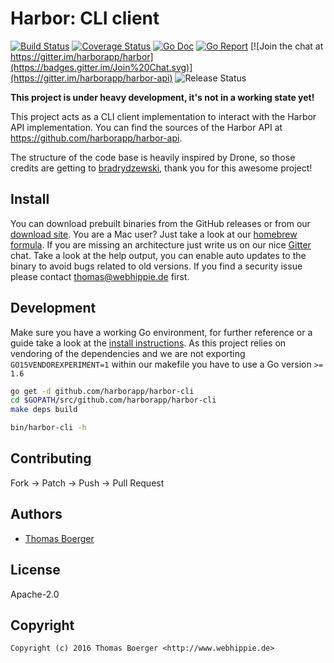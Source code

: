 # Harbor: CLI client

[![Build Status](http://github.dronehippie.de/api/badges/harborapp/harbor-cli/status.svg)](http://github.dronehippie.de/harborapp/harbor-cli)
[![Coverage Status](http://coverage.dronehippie.de/badges/harborapp/harbor-cli/coverage.svg)](http://coverage.dronehippie.de/harborapp/harbor-cli)
[![Go Doc](https://godoc.org/github.com/harborapp/harbor-cli?status.svg)](http://godoc.org/github.com/harborapp/harbor-cli)
[![Go Report](http://goreportcard.com/badge/harborapp/harbor-cli)](http://goreportcard.com/report/harborapp/harbor-cli)
[![Join the chat at https://gitter.im/harborapp/harbor](https://badges.gitter.im/Join%20Chat.svg)](https://gitter.im/harborapp/harbor-api)
![Release Status](https://img.shields.io/badge/status-beta-yellow.svg?style=flat)

**This project is under heavy development, it's not in a working state yet!**

This project acts as a CLI client implementation to interact with the Harbor
API implementation. You can find the sources of the Harbor API at
https://github.com/harborapp/harbor-api.

The structure of the code base is heavily inspired by Drone, so those credits
are getting to [bradrydzewski](https://github.com/bradrydzewski), thank you for
this awesome project!


## Install

You can download prebuilt binaries from the GitHub releases or from our
[download site](http://dl.webhippie.de/harbor-cli). You are a Mac user? Just take
a look at our [homebrew formula](https://github.com/harborapp/homebrew-harbor).
If you are missing an architecture just write us on our nice
[Gitter](https://gitter.im/harborapp/harbor-api) chat. Take a look at the help
output, you can enable auto updates to the binary to avoid bugs related to old
versions. If you find a security issue please contact thomas@webhippie.de first.


## Development

Make sure you have a working Go environment, for further reference or a guide
take a look at the [install instructions](http://golang.org/doc/install.html).
As this project relies on vendoring of the dependencies and we are not
exporting `GO15VENDOREXPERIMENT=1` within our makefile you have to use a Go
version `>= 1.6`

```bash
go get -d github.com/harborapp/harbor-cli
cd $GOPATH/src/github.com/harborapp/harbor-cli
make deps build

bin/harbor-cli -h
```


## Contributing

Fork -> Patch -> Push -> Pull Request


## Authors

* [Thomas Boerger](https://github.com/tboerger)


## License

Apache-2.0


## Copyright

```
Copyright (c) 2016 Thomas Boerger <http://www.webhippie.de>
```
